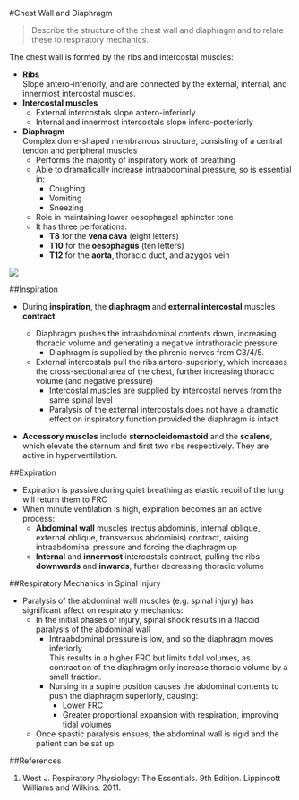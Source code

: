 #Chest Wall and Diaphragm
> Describe the structure of the chest wall and diaphragm and to relate these to respiratory mechanics.

The chest wall is formed by the ribs and intercostal muscles:
* **Ribs**  
Slope antero-inferiorly, and are connected by the external, internal, and innermost intercostal muscles.
* **Intercostal muscles**  
  * External intercostals slope antero-inferiorly
  * Internal and innermost intercostals slope infero-posteriorly
* **Diaphragm**  
Complex dome-shaped membranous structure, consisting of a central tendon and peripheral muscles
  * Performs the majority of inspiratory work of breathing
  * Able to dramatically increase intraabdominal pressure, so is essential in:
    *  Coughing
    *  Vomiting
    *  Sneezing
  * Role in maintaining lower oesophageal sphincter tone
  * It has three perforations:
    * **T8** for the **vena cava** (eight letters)
    * **T10** for the **oesophagus** (ten letters)
    * **T12** for the **aorta**, thoracic duct, and azygos vein

<img src="\resources\lung-pressure-volume.svg">

##Inspiration
* During **inspiration**, the **diaphragm** and **external intercostal** muscles **contract**
  * Diaphragm pushes the intraabdominal contents down, increasing thoracic volume and generating a negative intrathoracic pressure
    * Diaphragm is supplied by the phrenic nerves from C3/4/5. 
  * External intercostals pull the ribs antero-superiorly, which increases the cross-sectional area of the chest, further increasing thoracic volume (and negative pressure)
    * Intercostal muscles are supplied by intercostal nerves from the same spinal level
    * Paralysis of the external intercostals does not have a dramatic effect on inspiratory function provided the diaphragm is intact


* **Accessory muscles** include **sternocleidomastoid** and the **scalene**, which elevate the sternum and first two ribs respectively. They are active in hyperventilation.

##Expiration
* Expiration is passive during quiet breathing as elastic recoil of the lung will return them to FRC
* When minute ventilation is high, expiration becomes an an active process:
  * **Abdominal wall** muscles (rectus abdominis, internal oblique, external oblique, transversus abdominis) contract, raising intraabdominal pressure and forcing the diaphragm up
  * **Internal** and **innermost** intercostals contract, pulling the ribs **downwards** and **inwards**, further decreasing thoracic volume



##Respiratory Mechanics in Spinal Injury

* Paralysis of the abdominal wall muscles (e.g. spinal injury) has significant affect on respiratory mechanics:
  * In the initial phases of injury, spinal shock results in a flaccid paralysis of the abdominal wall
    * Intraabdominal pressure is low, and so the diaphragm moves inferiorly  
    This results in a higher FRC but limits tidal volumes, as contraction of the diaphragm only increase thoracic volume by a small fraction.
    * Nursing in a supine position causes the abdominal contents to push the diaphragm superiorly, causing:
      * Lower FRC
      * Greater proportional expansion with respiration, improving tidal volumes
  * Once spastic paralysis ensues, the abdominal wall is rigid and the patient can be sat up

##References
1. West J. Respiratory Physiology: The Essentials. 9th Edition. Lippincott Williams and Wilkins. 2011.
